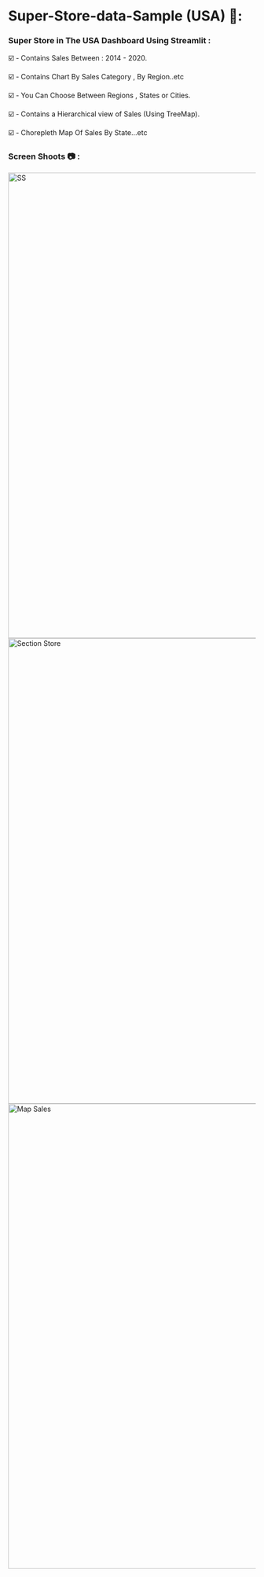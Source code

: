 # Super-Store-data-Sample (USA) 🏬:

### Super Store in The USA Dashboard Using Streamlit :


☑️ - Contains Sales Between : 2014 - 2020.

☑️ - Contains Chart By Sales Category , By Region..etc

☑️ - You Can Choose Between Regions , States or Cities.

☑️ - Contains a Hierarchical view of Sales (Using TreeMap).

☑️ - Chorepleth Map Of Sales By State...etc


### Screen Shoots 📷 :


<img width="948" alt="SS" src="https://github.com/moadhamousti/Super-Store-data/assets/118165767/76f3fba9-ff52-4c7d-b48d-81b5f11f0fd5">

<img width="948" alt="Section Store" src="https://github.com/moadhamousti/Super-Store-data/assets/118165767/31c6c690-c147-4b9c-b98e-5a0649f68f84">

<img width="947" alt="Map Sales" src="https://github.com/moadhamousti/Super-Store-data/assets/118165767/23702101-54cd-408d-9b69-bc999b9761cd">
